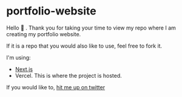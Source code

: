 # portfolio-website
 
Hello 👋 . Thank you for taking your time to view my repo where I am creating my portfolio website. 

If it is a repo that you would also like to use, feel free to fork it.

I'm using:
- [Next.js](https://nextjs.org/)
- Vercel. This is where the project is hosted.

If you would like to, [hit me up on twitter](https://twitter.com/annoh_karlgusta)
